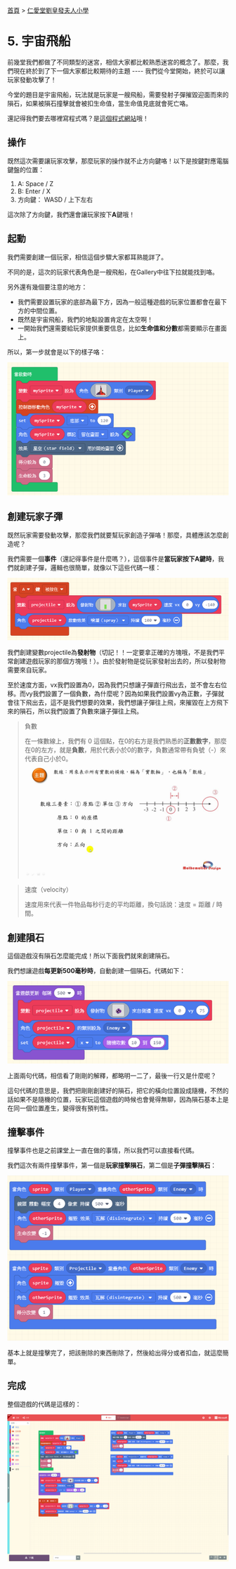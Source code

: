 [首頁] > [仁愛堂劉皇發夫人小學]

# 5. 宇宙飛船

前幾堂我們都做了不同類型的迷宮，相信大家都比較熟悉迷宮的概念了。那麼，我們現在終於到了下一個大家都比較期待的主題 ---- 我們從今堂開始，終於可以讓玩家發動攻擊了！

今堂的題目是宇宙飛船，玩法就是玩家是一艘飛船，需要發射子彈摧毀迎面而來的隕石，如果被隕石撞擊就會被扣生命值，當生命值見底就會死亡咯。

還記得我們要去哪裡寫程式嗎？是[這個程式網站]哦！

## 操作

既然這次需要讓玩家攻擊，那麼玩家的操作就不止方向鍵咯！以下是按鍵對應電腦鍵盤的位置：

1. A: Space / Z
2. B: Enter / X
3. 方向鍵： WASD / 上下左右

這次除了方向鍵，我們還會讓玩家按下**A**鍵哦！

## 起動

我們需要創建一個玩家，相信這個步驟大家都耳熟能詳了。

不同的是，這次的玩家代表角色是一艘飛船，在Gallery中往下拉就能找到咯。

另外還有幾個要注意的地方：

- 我們需要設置玩家的底部為最下方，因為一般這種遊戲的玩家位置都會在最下方的中間位置。
- 既然是宇宙飛船，我們的地點設置肯定在太空啊！
- 一開始我們還需要給玩家提供重要信息，比如**生命值和分數**都需要顯示在畫面上。

所以，第一步就會是以下的樣子咯：

![step1]

## 創建玩家子彈

既然玩家需要發動攻擊，那麼我們就要幫玩家創造子彈咯！那麼，具體應該怎麼創造呢？

我們需要一個**事件**（還記得事件是什麼嗎？），這個事件是**當玩家按下A鍵時**，我們就創建子彈，邏輯也很簡單，就像以下這些代碼一樣：

![step2]

我們創建變數projectile為**發射物**（切記！！一定要拿正確的方塊哦，不是我們平常創建遊戲玩家的那個方塊哦！）。由於發射物是從玩家發射出去的，所以發射物需要來自玩家。

至於速度方面，vx我們設置為0，因為我們只想讓子彈直行飛出去，並不會左右位移。而vy我們設置了一個負數，為什麼呢？因為如果我們設置vy為正數，子彈就會往下飛出去，這不是我們想要的效果，我們想讓子彈往上飛，來摧毀在上方飛下來的隕石，所以我們設置了負數來讓子彈往上飛。

> 負數
>
> 在一條數線上，我們有 0 這個點，在0的右方是我們熟悉的**正數數字**，那麼在0的左方，就是**負數**，用於代表小於0的數字，負數通常帶有負號（-）來代表自己小於0。
> ![negative]

> 速度（velocity）
>
> 速度用來代表一件物品每秒行走的平均距離，換句話說：速度 = 距離 / 時間。

## 創建隕石

這個遊戲沒有隕石怎麼能完成！所以下面我們就來創建隕石。

我們想讓遊戲**每更新500毫秒時**，自動創建一個隕石。代碼如下：

![step3]

上面兩句代碼，相信看了剛剛的解釋，都略明一二了，最後一行又是什麼呢？

這句代碼的意思是，我們把剛剛創建好的隕石，把它的橫向位置設成隨機，不然的話如果不是隨機的位置，玩家玩這個遊戲的時候也會覺得無聊，因為隕石基本上是在同一個位置產生，變得很有預判性。

## 撞擊事件

撞擊事件也是之前課堂上一直在做的事情，所以我們可以直接看代碼。

我們這次有兩件撞擊事件，第一個是**玩家撞擊隕石**，第二個是**子彈撞擊隕石**：

![step4]

基本上就是撞擊完了，把該刪除的東西刪除了，然後給出得分或者扣血，就這麼簡單。

## 完成

整個遊戲的代碼是這樣的：

![full]

<!-- links -->
[首頁]: ../../../../../index.md
[仁愛堂劉皇發夫人小學]: ../../index.md
[這個程式網站]: https://arcade.makecode.com

[step1]: ./resource/step1.png
[step2]: ./resource/step2.png
[step3]: ./resource/step3.png
[step4]: ./resource/step4.png
[full]: ./resource/full.png

[negative]: ./resource/negative.jpg